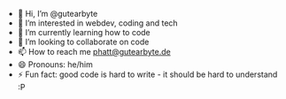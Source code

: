 - 👋 Hi, I’m @gutearbyte
- 👀 I’m interested in webdev, coding and tech
- 🌱 I’m currently learning how to code
- 💞️ I’m looking to collaborate on code
- 📫 How to reach me phatt@gutearbyte.de
- 😄 Pronouns: he/him
- ⚡ Fun fact: good code is hard to write - it should be hard to understand :P

<!---
gutearbyte/gutearbyte is a ✨ special ✨ repository because its `README.md` (this file) appears on your GitHub profile.
You can click the Preview link to take a look at your changes.
--->
